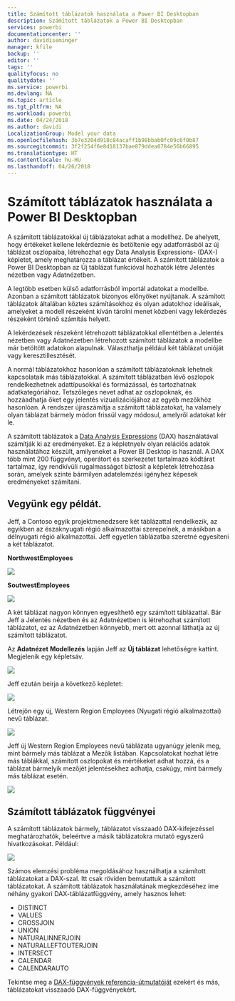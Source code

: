 ```yaml
---
title: Számított táblázatok használata a Power BI Desktopban
description: Számított táblázatok a Power BI Desktopban
services: powerbi
documentationcenter: ''
author: davidiseminger
manager: kfile
backup: ''
editor: ''
tags: ''
qualityfocus: no
qualitydate: ''
ms.service: powerbi
ms.devlang: NA
ms.topic: article
ms.tgt_pltfrm: NA
ms.workload: powerbi
ms.date: 04/24/2018
ms.author: davidi
LocalizationGroup: Model your data
ms.openlocfilehash: 3b7e3204d918c84acaff1b98bbab0fc09c6f0b87
ms.sourcegitcommit: 3f2f254f6e8d18137bae879ddea0784e56b66895
ms.translationtype: HT
ms.contentlocale: hu-HU
ms.lasthandoff: 04/26/2018
---
```

# <a name="using-calculated-tables-in-power-bi-desktop"></a>Számított táblázatok használata a Power BI Desktopban
A számított táblázatokkal új táblázatokat adhat a modellhez. De ahelyett, hogy értékeket kellene lekérdeznie és betöltenie egy adatforrásból az új táblázat oszlopaiba, létrehozhat egy Data Analysis Expressions- (DAX-) képletet, amely meghatározza a táblázat értékeit. A számított táblázatok a Power BI Desktopban az Új táblázat funkcióval hozhatók létre Jelentés nézetben vagy Adatnézetben.

A legtöbb esetben külső adatforrásból importál adatokat a modellbe. Azonban a számított táblázatok bizonyos előnyöket nyújtanak. A számított táblázatok általában köztes számításokhoz és olyan adatokhoz ideálisak, amelyeket a modell részeként kíván tárolni menet közbeni vagy lekérdezés részeként történő számítás helyett.

A lekérdezések részeként létrehozott táblázatokkal ellentétben a Jelentés nézetben vagy Adatnézetben létrehozott számított táblázatok a modellbe már betöltött adatokon alapulnak. Választhatja például két táblázat unióját vagy keresztillesztését.

A normál táblázatokhoz hasonlóan a számított táblázatoknak lehetnek kapcsolataik más táblázatokkal. A számított táblázatban lévő oszlopok rendelkezhetnek adattípusokkal és formázással, és tartozhatnak adatkategóriához. Tetszőleges nevet adhat az oszlopoknak, és hozzáadhatja őket egy jelentés vizualizációjához az egyéb mezőkhöz hasonlóan. A rendszer újraszámítja a számított táblázatokat, ha valamely olyan táblázat bármely módon frissül vagy módosul, amelyről adatokat kér le.

A számított táblázatok a [Data Analysis Expressions](https://msdn.microsoft.com/library/gg413422.aspx) (DAX) használatával számítják ki az eredményeket. Ez a képletnyelv olyan relációs adatok használatához készült, amilyeneket a Power BI Desktop is használ. A DAX több mint 200 függvényt, operátort és szerkezetet tartalmazó kódtárat tartalmaz, így rendkívüli rugalmasságot biztosít a képletek létrehozása során, amelyek szinte bármilyen adatelemzési igényhez képesek eredményeket számítani.

## <a name="lets-look-at-an-example"></a>Vegyünk egy példát.
Jeff, a Contoso egyik projektmenedzsere két táblázattal rendelkezik, az egyikben az északnyugati régió alkalmazottai szerepelnek, a másikban a délnyugati régió alkalmazottai. Jeff egyetlen táblázatba szeretné egyesíteni a két táblázatot.

**NorthwestEmployees**

 ![](media/desktop-calculated-tables/calctables_nwempl.png)

**SoutwestEmployees**

 ![](media/desktop-calculated-tables/calctables_swempl.png)

A két táblázat nagyon könnyen egyesíthető egy számított táblázattal. Bár Jeff a Jelentés nézetben és az Adatnézetben is létrehozhat számított táblázatot, ez az Adatnézetben könnyebb, mert ott azonnal láthatja az új számított táblázatot.

Az **Adatnézet** **Modellezés** lapján Jeff az **Új táblázat** lehetőségre kattint. Megjelenik egy képletsáv.

 ![](media/desktop-calculated-tables/calctables_formulabarempty.png)

Jeff ezután beírja a következő képletet:

 ![](media/desktop-calculated-tables/calctables_formulabarformula.png)

Létrejön egy új, Western Region Employees (Nyugati régió alkalmazottai) nevű táblázat.

 ![](media/desktop-calculated-tables/calctables_westregionempl.png)

Jeff új Western Region Employees nevű táblázata ugyanúgy jelenik meg, mint bármely más táblázat a Mezők listában. Kapcsolatokat hozhat létre más táblákkal, számított oszlopokat és mértékeket adhat hozzá, és a táblázat bármelyik mezőjét jelentésekhez adhatja, csakúgy, mint bármely más táblázat esetén.

 ![](media/desktop-calculated-tables/calctables_fieldlist.png)

## <a name="functions-for-calculated-tables"></a>Számított táblázatok függvényei
A számított táblázatok bármely, táblázatot visszaadó DAX-kifejezéssel meghatározhatók, beleértve a másik táblázatokra mutató egyszerű hivatkozásokat. Például:

 ![](media/desktop-calculated-tables/calctables_formulabarsimpleformula.png)

Számos elemzési probléma megoldásához használhatja a számított táblázatokat a DAX-szal. Itt csak röviden bemutattuk a számított táblázatokat. A számított táblázatok használatának megkezdéséhez íme néhány gyakori DAX-táblázatfüggvény, amely hasznos lehet:

* DISTINCT
* VALUES
* CROSSJOIN
* UNION
* NATURALINNERJOIN
* NATURALLEFTOUTERJOIN
* INTERSECT
* CALENDAR
* CALENDARAUTO

Tekintse meg a [DAX-függvények referencia-útmutatóját](https://msdn.microsoft.com/ee634396.aspx) ezekért és más, táblázatokat visszaadó DAX-függvényekért.

